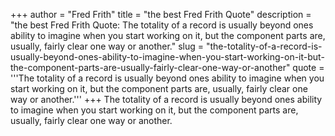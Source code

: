 +++
author = "Fred Frith"
title = "the best Fred Frith Quote"
description = "the best Fred Frith Quote: The totality of a record is usually beyond ones ability to imagine when you start working on it, but the component parts are, usually, fairly clear one way or another."
slug = "the-totality-of-a-record-is-usually-beyond-ones-ability-to-imagine-when-you-start-working-on-it-but-the-component-parts-are-usually-fairly-clear-one-way-or-another"
quote = '''The totality of a record is usually beyond ones ability to imagine when you start working on it, but the component parts are, usually, fairly clear one way or another.'''
+++
The totality of a record is usually beyond ones ability to imagine when you start working on it, but the component parts are, usually, fairly clear one way or another.
